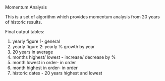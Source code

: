 Momentum Analysis 

This is a set of algorithm which provides momentum analysis from 20 years of historic results.

Final output tables:

1. yearly figure 1- general <br>
2. yearly figure 2: yearly % growth by year <br>
3. 20 years in average <br>
4. months highest/ lowest - increase/ decrease by % <br>
5. month lowest in order- in order <br>
6. month highest in order- in order <br>
7. historic dates - 20 years highest and lowest
